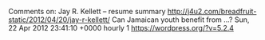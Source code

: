 Comments on: Jay R. Kellett – resume summary http://j4u2.com/breadfruit-static/2012/04/20/jay-r-kellett/ Can Jamaican youth benefit from ...? Sun, 22 Apr 2012 23:41:10 +0000  hourly   1  https://wordpress.org/?v=5.2.4